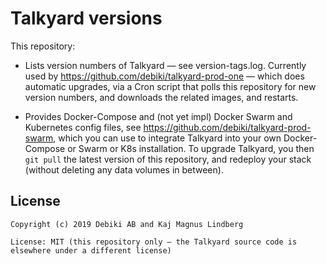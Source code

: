 
Talkyard versions
===============

This repository:

 - Lists version numbers of Talkyard — see version-tags.log. Currently used by
	 https://github.com/debiki/talkyard-prod-one — which does automatic upgrades,
	 via a Cron script that polls this repository for new version numbers, and
	 downloads the related images, and restarts.

 - Provides Docker-Compose and (not yet impl) Docker Swarm and Kubernetes
	 config files, see https://github.com/debiki/talkyard-prod-swarm, which you
	 can use to integrate Talkyard into your own Docker-Compose or Swarm or K8s
	 installation. To upgrade Talkyard, you then `git pull` the latest version of
	 this repository, and redeploy your stack (without deleting any data volumes
	 in between).



License
---------------

```
Copyright (c) 2019 Debiki AB and Kaj Magnus Lindberg

License: MIT (this repository only — the Talkyard source code is
elsewhere under a different license)
```

